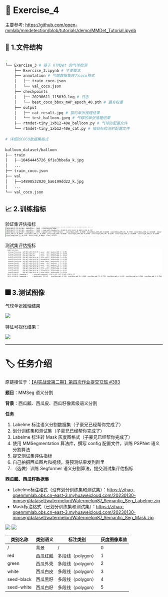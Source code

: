 # 📖 Exercise_4
主要参考: <https://github.com/open-mmlab/mmdetection/blob/tutorials/demo/MMDet_Tutorial.ipynb>

## 📁 1.文件结构

```bash
.
└── Exercise_3 # 基于 RTMDet 的气球检测
    ├── Exercise_3.ipynb # 主要脚本
    ├── annotation # 气球数据集转为coco格式
    │   ├── train_coco.json
    │   └── val_coco.json
    ├── checkpoints
    │   ├── 20230611_115039.log # 日志
    │   └── best_coco_bbox_mAP_epoch_40.pth # 最有权重
    ├── output
    │   ├── cat_result.jpg # 猫的单张推理结果
    │   └── test_balloon.jpeg # 气球的单张推理结果
    ├── rtmdet-tiny_1xb12-40e_balloon.py # 气球的配置文件
    └── rtmdet-tiny_1xb12-40e_cat.py # 猫目标检测的配置文件

# 详细的COCO数据集格式

balloon_dataset/balloon
├── train
│   ├──10464445726_6f1e3bbe6a_k.jpg
│   ...
├── train_coco.json
├── val
│   ├──14898532020_ba6199dd22_k.jpg
│   ...
└── val_coco.json
```

## 📈 2.训练指标
验证集评估指标
![img](/image/3_val.png)

测试集评估指标
![img](/image/3_test.png)

## 🎆 3.测试图像
气球单张推理结果

<img src="output/test_balloon.jpeg" width="50%">

特征可视化结果：

<img src="../image/test_balloonAM.jpeg" width="50%">

---
# 🏷️ 任务介绍

原链接位于：[【AI实战营第二期】第四次作业提交12班 #393](https://github.com/open-mmlab/OpenMMLabCamp/issues/393)

**题目**：MMSeg 语义分割

**背景**：西瓜瓤、西瓜皮、西瓜籽像素级语义分割

**任务**
1. Labelme 标注语义分割数据集（子豪兄已经帮你完成了）
2. 划分训练集和测试集（子豪兄已经帮你完成了）
3. Labelme 标注转 Mask 灰度图格式（子豪兄已经帮你完成了）
4. 使用 MMSegmentation 算法库，撰写 config 配置文件，训练 PSPNet 语义分割算法
5. 提交测试集评估指标
6. 自己拍摄西瓜图片和视频，将预测结果发到群里
7. （选做）训练 Segformer 语义分割算法，提交测试集评估指标
 

**西瓜瓤、西瓜籽数据集**
+ Labelme标注格式（没有划分训练集和测试集）：https://zihao-openmmlab.obs.cn-east-3.myhuaweicloud.com/20230130-mmseg/dataset/watermelon/Watermelon87_Semantic_Seg_Labelme.zip
+ Mask标注格式（已划分训练集和测试集）：https://zihao-openmmlab.obs.cn-east-3.myhuaweicloud.com/20230130-mmseg/dataset/watermelon/Watermelon87_Semantic_Seg_Mask.zip

<img src="https://user-images.githubusercontent.com/129837368/245073269-598d8e55-62b0-438b-87c5-15fc6df9a365.png" width="60%">

<img src="https://user-images.githubusercontent.com/129837368/245073289-6d50954b-8b87-4a47-a54a-a55a720e30ac.png" width="80%">

| 类别名称     | 类别语义      | 标注类别               | 灰度图像素值 |
| ----------- | ------------ | --------------------- | ------------ |
| /           | 背景         | /                     | 0            |
| red         | 西瓜红瓤     | 多段线（polygon）       | 1            |
| green       | 西瓜外壳     | 多段线（polygon）       | 2            |
| white       | 西瓜白皮     | 多段线（polygon）       | 3            |
| seed-black  | 西瓜黑籽     | 多段线（polygon）       | 4            |
| seed-white  | 西瓜白籽     | 多段线（polygon）       | 5            |
	




